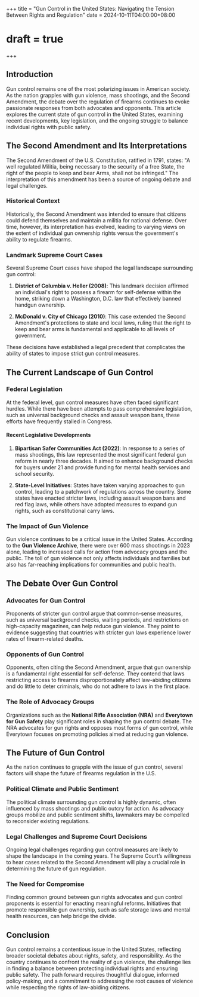 +++
title = "Gun Control in the United States: Navigating the Tension Between Rights and Regulation"
date = 2024-10-11T04:00:00+08:00
# draft = true
+++

## Introduction

Gun control remains one of the most polarizing issues in American society. As the nation grapples with gun violence, mass shootings, and the Second Amendment, the debate over the regulation of firearms continues to evoke passionate responses from both advocates and opponents. This article explores the current state of gun control in the United States, examining recent developments, key legislation, and the ongoing struggle to balance individual rights with public safety.

## The Second Amendment and Its Interpretations

The Second Amendment of the U.S. Constitution, ratified in 1791, states: "A well regulated Militia, being necessary to the security of a free State, the right of the people to keep and bear Arms, shall not be infringed." The interpretation of this amendment has been a source of ongoing debate and legal challenges.

### Historical Context

Historically, the Second Amendment was intended to ensure that citizens could defend themselves and maintain a militia for national defense. Over time, however, its interpretation has evolved, leading to varying views on the extent of individual gun ownership rights versus the government's ability to regulate firearms.

### Landmark Supreme Court Cases

Several Supreme Court cases have shaped the legal landscape surrounding gun control:

1. **District of Columbia v. Heller (2008)**: This landmark decision affirmed an individual's right to possess a firearm for self-defense within the home, striking down a Washington, D.C. law that effectively banned handgun ownership.

2. **McDonald v. City of Chicago (2010)**: This case extended the Second Amendment's protections to state and local laws, ruling that the right to keep and bear arms is fundamental and applicable to all levels of government.

These decisions have established a legal precedent that complicates the ability of states to impose strict gun control measures.

## The Current Landscape of Gun Control

### Federal Legislation

At the federal level, gun control measures have often faced significant hurdles. While there have been attempts to pass comprehensive legislation, such as universal background checks and assault weapon bans, these efforts have frequently stalled in Congress.

#### Recent Legislative Developments

1. **Bipartisan Safer Communities Act (2022)**: In response to a series of mass shootings, this law represented the most significant federal gun reform in nearly three decades. It aimed to enhance background checks for buyers under 21 and provide funding for mental health services and school security.

2. **State-Level Initiatives**: States have taken varying approaches to gun control, leading to a patchwork of regulations across the country. Some states have enacted stricter laws, including assault weapon bans and red flag laws, while others have adopted measures to expand gun rights, such as constitutional carry laws.

### The Impact of Gun Violence

Gun violence continues to be a critical issue in the United States. According to the **Gun Violence Archive**, there were over 600 mass shootings in 2023 alone, leading to increased calls for action from advocacy groups and the public. The toll of gun violence not only affects individuals and families but also has far-reaching implications for communities and public health.

## The Debate Over Gun Control

### Advocates for Gun Control

Proponents of stricter gun control argue that common-sense measures, such as universal background checks, waiting periods, and restrictions on high-capacity magazines, can help reduce gun violence. They point to evidence suggesting that countries with stricter gun laws experience lower rates of firearm-related deaths.

### Opponents of Gun Control

Opponents, often citing the Second Amendment, argue that gun ownership is a fundamental right essential for self-defense. They contend that laws restricting access to firearms disproportionately affect law-abiding citizens and do little to deter criminals, who do not adhere to laws in the first place.

### The Role of Advocacy Groups

Organizations such as the **National Rifle Association (NRA)** and **Everytown for Gun Safety** play significant roles in shaping the gun control debate. The NRA advocates for gun rights and opposes most forms of gun control, while Everytown focuses on promoting policies aimed at reducing gun violence.

## The Future of Gun Control

As the nation continues to grapple with the issue of gun control, several factors will shape the future of firearms regulation in the U.S.

### Political Climate and Public Sentiment

The political climate surrounding gun control is highly dynamic, often influenced by mass shootings and public outcry for action. As advocacy groups mobilize and public sentiment shifts, lawmakers may be compelled to reconsider existing regulations.

### Legal Challenges and Supreme Court Decisions

Ongoing legal challenges regarding gun control measures are likely to shape the landscape in the coming years. The Supreme Court’s willingness to hear cases related to the Second Amendment will play a crucial role in determining the future of gun regulation.

### The Need for Compromise

Finding common ground between gun rights advocates and gun control proponents is essential for enacting meaningful reforms. Initiatives that promote responsible gun ownership, such as safe storage laws and mental health resources, can help bridge the divide.

## Conclusion

Gun control remains a contentious issue in the United States, reflecting broader societal debates about rights, safety, and responsibility. As the country continues to confront the reality of gun violence, the challenge lies in finding a balance between protecting individual rights and ensuring public safety. The path forward requires thoughtful dialogue, informed policy-making, and a commitment to addressing the root causes of violence while respecting the rights of law-abiding citizens.
